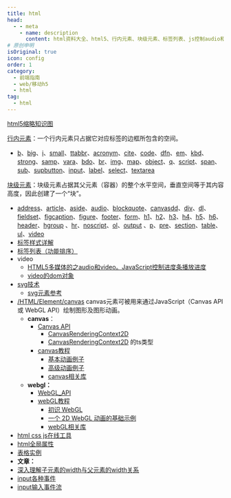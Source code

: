 ```yaml
---
title: html
head:
  - - meta
    - name: description
      content: html资料大全、html5、行内元素、块级元素、标签列表、js控制audio和video进度条播放进度、svg元素参考、canvas用法、canvas的api、canvas库、webgl用法、webgl的api、webgl库、input输入事件流。
# 原创申明
isOriginal: true
icon: config
order: 1
category:
  - 前端指南
  - web/移动h5
  - html
tag:
  - html
---
```


[html5缩略知识图](https://www.processon.com/view/5a0990a1e4b049e7f4fcd98b?fromnew=1)


[行内元素](https://developer.mozilla.org/zh-CN/docs/Web/HTML/Inline_elemente)：一个行内元素只占据它对应标签的边框所包含的空间。

- [b](https://developer.mozilla.org/zh-CN/docs/Web/HTML/Element/b)、[big](https://developer.mozilla.org/zh-CN/docs/Web/HTML/Element/big)、[i](https://developer.mozilla.org/zh-CN/docs/Web/HTML/Element/i)、[small](https://developer.mozilla.org/zh-CN/docs/Web/HTML/Element/small)、[tt](https://developer.mozilla.org/zh-CN/docs/Web/HTML/Element/tt)[abbr](https://developer.mozilla.org/zh-CN/docs/Web/HTML/Element/abbr)、[acronym](https://developer.mozilla.org/zh-CN/docs/Web/HTML/Element/acronym)、[cite](https://developer.mozilla.org/zh-CN/docs/Web/HTML/Element/cite)、[code](https://developer.mozilla.org/zh-CN/HTML/Element/code)、[dfn](https://developer.mozilla.org/zh-CN/docs/Web/HTML/Element/dfn)、[em](https://developer.mozilla.org/zh-CN/docs/Web/HTML/Element/em)、[kbd](https://developer.mozilla.org/zh-CN/docs/Web/HTML/Element/kbd)、[strong](https://developer.mozilla.org/zh-CN/docs/Web/HTML/Element/strong)、[samp](https://developer.mozilla.org/zh-CN/docs/Web/HTML/Element/samp)、[var](https://developer.mozilla.org/zh-CN/docs/Web/HTML/Element/var)[a](https://developer.mozilla.org/zh-CN/docs/Web/HTML/Element/a)、[bdo](https://developer.mozilla.org/zh-CN/HTML/Element/bdo)、[br](https://developer.mozilla.org/zh-CN/HTML/Element/br)、[img](https://developer.mozilla.org/zh-CN/HTML/Element/Img)、[map](https://developer.mozilla.org/zh-CN/HTML/Element/map)、[object](https://developer.mozilla.org/zh-CN/HTML/Element/object)、[q](https://developer.mozilla.org/zh-CN/HTML/Element/q)、[script](https://developer.mozilla.org/zh-CN/HTML/Element/Script)、[span](https://developer.mozilla.org/zh-CN/HTML/Element/span)、[sub](https://developer.mozilla.org/zh-CN/HTML/Element/sub)、[sup](https://developer.mozilla.org/zh-CN/HTML/Element/sup)[button](https://developer.mozilla.org/zh-CN/docs/Web/HTML/Element/button)、[input](https://developer.mozilla.org/zh-CN/HTML/Element/Input)、[label](https://developer.mozilla.org/zh-CN/HTML/Element/label)、[select](https://developer.mozilla.org/zh-CN/HTML/Element/select)、[textarea](https://developer.mozilla.org/zh-CN/HTML/Element/textarea)

[块级元素](https://developer.mozilla.org/zh-CN/docs/Web/HTML/Block-level_elements)：块级元素占据其父元素（容器）的整个水平空间，垂直空间等于其内容高度，因此创建了一个“块”。

- [address](https://developer.mozilla.org/zh-CN/docs/Web/HTML/Element/address)、[article](https://developer.mozilla.org/zh-CN/docs/Web/HTML/Element/article)、[aside](https://developer.mozilla.org/zh-CN/docs/Web/HTML/Element/aside)、[audio](https://developer.mozilla.org/zh-CN/docs/Web/HTML/Element/audio)、[blockquote](https://developer.mozilla.org/zh-CN/docs/Web/HTML/Element/blockquote)、[canvas](https://developer.mozilla.org/zh-CN/docs/Web/HTML/Element/canvas)[dd](https://developer.mozilla.org/zh-CN/docs/Web/HTML/Element/dd)、[div](https://developer.mozilla.org/zh-CN/docs/Web/HTML/Element/div)、[dl](https://developer.mozilla.org/zh-CN/docs/Web/HTML/Element/dl)、[fieldset](https://developer.mozilla.org/zh-CN/docs/Web/HTML/Element/fieldset)、[figcaption](https://developer.mozilla.org/zh-CN/docs/Web/HTML/Element/figcaption)、[figure](https://developer.mozilla.org/zh-CN/docs/Web/HTML/Element/figure)、[footer](https://developer.mozilla.org/zh-CN/docs/Web/HTML/Element/footer)、[form](https://developer.mozilla.org/zh-CN/docs/Web/HTML/Element/form)、[h1](https://developer.mozilla.org/zh-CN/docs/Web/HTML/Element/h1)、[h2](https://developer.mozilla.org/zh-CN/docs/Web/HTML/Element/h2)、[h3](https://developer.mozilla.org/zh-CN/docs/Web/HTML/Element/h3)、[h4](https://developer.mozilla.org/zh-CN/docs/Web/HTML/Element/h4)、[h5](https://developer.mozilla.org/zh-CN/docs/Web/HTML/Element/h5)、[h6](https://developer.mozilla.org/zh-CN/docs/Web/HTML/Element/h6)、[header](https://developer.mozilla.org/zh-CN/docs/Web/HTML/Element/header)、[hgroup](https://developer.mozilla.org/zh-CN/docs/Web/HTML/Element/hgroup) 、[hr](https://developer.mozilla.org/zh-CN/docs/Web/HTML/Element/hr)、[noscript](https://developer.mozilla.org/zh-CN/docs/Web/HTML/Element/noscript)、[ol](https://developer.mozilla.org/zh-CN/docs/Web/HTML/Element/ol)、[output](https://developer.mozilla.org/zh-CN/docs/Web/HTML/Element/output) 、[p](https://developer.mozilla.org/zh-CN/docs/Web/HTML/Element/p)、[pre](https://developer.mozilla.org/zh-CN/docs/Web/HTML/Element/pre)、[section](https://developer.mozilla.org/zh-CN/docs/Web/HTML/Element/section)、[table](https://developer.mozilla.org/zh-CN/docs/Web/HTML/Element/table)、[ul](https://developer.mozilla.org/zh-CN/docs/Web/HTML/Element/ul)、[video](https://developer.mozilla.org/zh-CN/docs/Web/HTML/Element/video)
- [标签样式详解](https://www.processon.com/view/5a0990a1e4b049e7f4fcd98b?fromnew=1)
- [标签列表（功能排序）](http://www.w3school.com.cn/tags/html_ref_byfunc.asp)
- video
  - [HTML5多媒体的之audio和video。JavaScript控制进度条播放进度](https://blog.csdn.net/linpoxx/article/details/78336441)
  - [video的dom对象](http://www.runoob.com/jsref/dom-obj-video.html)
- [svg技术](https://developer.mozilla.org/zh-CN/docs/Web/SVG)
  - [svg元素参考](https://developer.mozilla.org/zh-CN/docs/Web/SVG/Element)
- [/HTML/Element/canvas](https://developer.mozilla.org/zh-CN/docs/Web/HTML/Element/canvas) canvas元素可被用来通过JavaScript（Canvas API 或 WebGL API）绘制图形及图形动画。
  - **canvas**：
    - [Canvas API](https://developer.mozilla.org/zh-CN/docs/Web/API/Canvas_API)
      - [CanvasRenderingContext2D](https://developer.mozilla.org/zh-CN/docs/Web/API/CanvasRenderingContext2D)
      - [CanvasRenderingContext2D](https://hub.fastgit.xyz/microsoft/TypeScript/blob/052d7308e6f1a3916b4166d21d40e7b5d7e82411/lib/lib.dom.d.ts#L3402) 的ts类型
    - [canvas教程](https://developer.mozilla.org/zh-CN/docs/Web/API/Canvas_API/Tutorial)
      - [基本动画例子](https://developer.mozilla.org/zh-CN/docs/Web/API/Canvas_API/Tutorial/Basic_animations)
      - [高级动画例子](https://developer.mozilla.org/zh-CN/docs/Web/API/Canvas_API/Tutorial/Advanced_animations)
      - [canvas相关库](https://developer.mozilla.org/zh-CN/docs/Web/API/Canvas_API#resources)
  - **webgl：**
    - [WebGL_API](https://developer.mozilla.org/zh-CN/docs/Web/API/WebGL_API)
    - [webGL教程](https://developer.mozilla.org/zh-CN/docs/Web/API/WebGL_API/Tutorial)
      - [初识 WebGL](https://developer.mozilla.org/zh-CN/docs/Web/API/WebGL_API/Tutorial/Getting_started_with_WebGL)
      - [一个 2D WebGL 动画的基础示例](https://developer.mozilla.org/zh-CN/docs/Web/API/WebGL_API/Basic_2D_animation_example)
      - [webGL相关库](https://developer.mozilla.org/zh-CN/docs/Web/API/WebGL_API)
- [html css js在线工具](https://c.runoob.com/front-end/61)
- [html全局属性](http://www.w3school.com.cn/tags/html_ref_standardattributes.asp)
- [表格实例](https://www.runoob.com/html/html-tables.html)
- **文章：**
- [深入理解子元素的width与父元素的width关系](https://www.cnblogs.com/zhuzhenwei918/p/6389567.html)
- [input各种事件](https://blog.csdn.net/weixin_41655541/article/details/89850349)
- [input输入事件流](https://www.jianshu.com/p/743ac5fe5c87)
